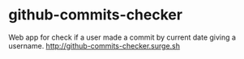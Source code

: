 # github-commits-checker
Web app for check if a user made a commit by current date giving a username.
http://github-commits-checker.surge.sh
